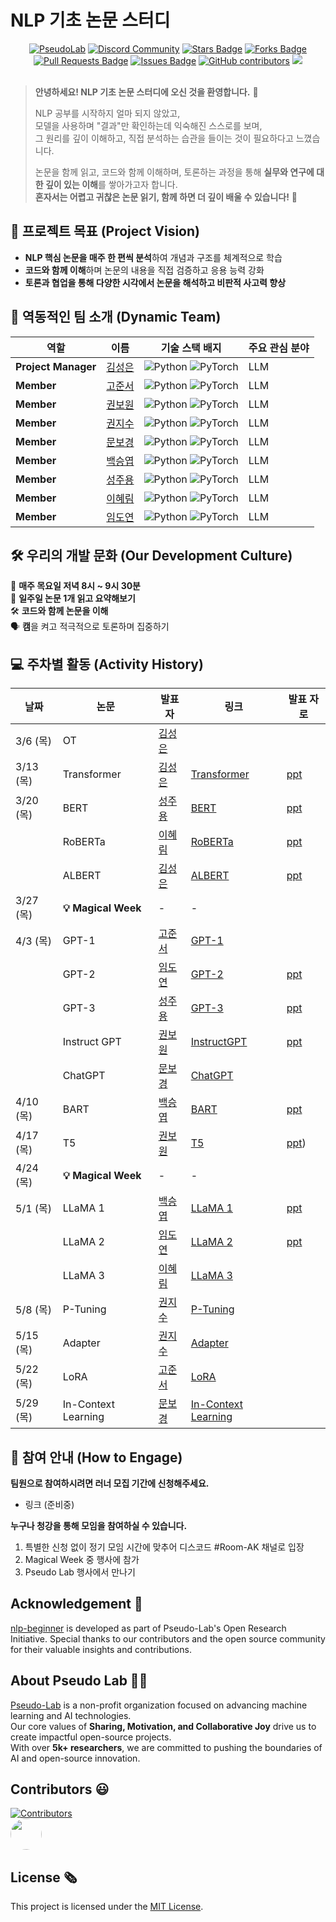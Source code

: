 # NLP 기초 논문 스터디
<!--
<h1 align="center"> Transformer to LLaMA </h1>
-->
<div align="center">
<a href="https://pseudo-lab.com"><img src="https://img.shields.io/badge/PseudoLab-S10-3776AB" alt="PseudoLab"/></a>
<a href="https://discord.gg/EPurkHVtp2"><img src="https://img.shields.io/badge/Discord-BF40BF" alt="Discord Community"/></a>
<a href="https://github.com/Pseudo-Lab/nlp-beginner/stargazers"><img src="https://img.shields.io/github/stars/Pseudo-Lab/10th-template" alt="Stars Badge"/></a>
<a href="https://github.com/Pseudo-Lab/nlp-beginner/network/members"><img src="https://img.shields.io/github/forks/Pseudo-Lab/10th-template" alt="Forks Badge"/></a>
<a href="https://github.com/Pseudo-Lab/nlp-beginner/pulls"><img src="https://img.shields.io/github/issues-pr/Pseudo-Lab/10th-template" alt="Pull Requests Badge"/></a>
<a href="https://github.com/Pseudo-Lab/nlp-beginner/issues"><img src="https://img.shields.io/github/issues/Pseudo-Lab/10th-template" alt="Issues Badge"/></a>
<a href="https://github.com/Pseudo-Lab/nlp-beginner/graphs/contributors"><img alt="GitHub contributors" src="https://img.shields.io/github/contributors/Pseudo-Lab/10th-template?color=2b9348"></a>
<a href="https://hits.seeyoufarm.com"><img src="https://hits.seeyoufarm.com/api/count/incr/badge.svg?url=https%3A%2F%2Fgithub.com%2Fpseudo-lab%2F10th-template&count_bg=%2379C83D&title_bg=%23555555&icon=&icon_color=%23E7E7E7&title=hits&edge_flat=false"/></a>
</div>
<br>

<!-- sheilds: https://shields.io/ -->
<!-- hits badge: https://hits.seeyoufarm.com/ -->

> **안녕하세요! NLP 기초 논문 스터디에 오신 것을 환영합니다.** 🎉  
>  
> NLP 공부를 시작하지 얼마 되지 않았고,  
> 모델을 사용하며 "결과"만 확인하는데 익숙해진 스스로를 보며,  
> 그 원리를 깊이 이해하고, 직접 분석하는 습관을 들이는 것이 필요하다고 느꼈습니다.  
>  
> 논문을 함께 읽고, 코드와 함께 이해하며, 토론하는 과정을 통해 **실무와 연구에 대한 깊이 있는 이해**를 쌓아가고자 합니다.  
> **혼자서는 어렵고 귀찮은 논문 읽기, 함께 하면 더 깊이 배울 수 있습니다!** 🚀  

## 🌟 **프로젝트 목표 (Project Vision)**
- **NLP 핵심 논문을 매주 한 편씩 분석**하여 개념과 구조를 체계적으로 학습  
- **코드와 함께 이해**하며 논문의 내용을 직접 검증하고 응용 능력 강화  
- **토론과 협업을 통해 다양한 시각에서 논문을 해석하고 비판적 사고력 향상**  

## 🧑 역동적인 팀 소개 (Dynamic Team)

| 역할          | 이름 |  기술 스택 배지                                                                 | 주요 관심 분야                          |
|---------------|------|-----------------------------------------------------------------------|----------------------------------------|
| **Project Manager** | [김성은](https://github.com/ssungni) | ![Python](https://img.shields.io/badge/Python-Expert-3776AB) ![PyTorch](https://img.shields.io/badge/PyTorch-EE4C2C) |  LLM  |
| **Member** | [고준서]( https://github.com/kojunseo) | ![Python](https://img.shields.io/badge/Python-Expert-3776AB) ![PyTorch](https://img.shields.io/badge/PyTorch-EE4C2C) |  LLM  |
| **Member** | [권보원](https://github.com/BowonKwon) | ![Python](https://img.shields.io/badge/Python-Expert-3776AB) ![PyTorch](https://img.shields.io/badge/PyTorch-EE4C2C) |  LLM  |
| **Member** | [권지수](https://github.com/Kwon-Jisu)| ![Python](https://img.shields.io/badge/Python-Expert-3776AB) ![PyTorch](https://img.shields.io/badge/PyTorch-EE4C2C) |  LLM  |
| **Member** | [문보경](https://github.com/BokyungisaGod) | ![Python](https://img.shields.io/badge/Python-Expert-3776AB) ![PyTorch](https://img.shields.io/badge/PyTorch-EE4C2C) |  LLM  |
| **Member** | [백승엽](https://github.com/aromadsh) | ![Python](https://img.shields.io/badge/Python-Expert-3776AB) ![PyTorch](https://img.shields.io/badge/PyTorch-EE4C2C) |  LLM  |
| **Member** | [성주용](https://github.com/tmznwnel00) | ![Python](https://img.shields.io/badge/Python-Expert-3776AB) ![PyTorch](https://img.shields.io/badge/PyTorch-EE4C2C) |  LLM  |
| **Member** | [이혜림](https://github.com/rimrimrim0203) | ![Python](https://img.shields.io/badge/Python-Expert-3776AB) ![PyTorch](https://img.shields.io/badge/PyTorch-EE4C2C) |  LLM  |
| **Member** | [임도연](https://github.com/DoyeonLim) | ![Python](https://img.shields.io/badge/Python-Expert-3776AB) ![PyTorch](https://img.shields.io/badge/PyTorch-EE4C2C) |  LLM  |

## 🛠️ 우리의 개발 문화 (Our Development Culture) 
📅 **매주 목요일 저녁 8시 ~ 9시 30분**  
📝 **일주일 논문 1개 읽고 요약해보기**  
🛠️ **코드와 함께 논문을 이해**  
🗣️ **캠**을 켜고 적극적으로 토론하며 집중하기  


## 💻 주차별 활동 (Activity History)

| 날짜 | 논문 | 발표자 | 링크 | 발표 자로 |
|--------|------|--------|------|------|
| 3/6 (목) | OT | [김성은](https://github.com/ssungni) |  |  |
| 3/13 (목) | Transformer | [김성은](https://github.com/ssungni) | [Transformer](https://arxiv.org/abs/1706.03762) | [ppt](https://github.com/user-attachments/files/21705358/Transformer.pdf) |
| 3/20 (목) | BERT |  [성주용](https://github.com/tmznwnel00) | [BERT](https://arxiv.org/abs/1810.04805) | [ppt](https://github.com/user-attachments/files/21705361/Bert_Representation.pdf) |
|  | RoBERTa | [이혜림](https://github.com/rimrimrim0203) | [RoBERTa](https://arxiv.org/abs/1907.11692) | [ppt](https://github.com/user-attachments/files/21705361/Bert_Representation.pdf) |
|  | ALBERT | [김성은](https://github.com/ssungni) | [ALBERT](https://arxiv.org/abs/1909.11942) | [ppt](https://github.com/user-attachments/files/21705364/ALBERT.pdf) |
| 3/27 (목) | **💡 Magical Week** | - | - |  |
| 4/3 (목) | GPT-1 |  [고준서](https://github.com/kojunseo) | [GPT-1](https://cdn.openai.com/research-covers/language-unsupervised/language_understanding_paper.pdf) |  |
|  | GPT-2 | [임도연](https://github.com/DoyeonLim) | [GPT-2](https://cdn.openai.com/better-language-models/language_models_are_unsupervised_multitask_learners.pdf) | [ppt](https://github.com/user-attachments/files/21705367/GPT2.pdf) |
|  | GPT-3 | [성주용](https://github.com/tmznwnel00) | [GPT-3](https://arxiv.org/abs/2005.14165) | [ppt](https://github.com/user-attachments/files/21705362/GPT3_Representation.pdf) |
|  | Instruct GPT | [권보원](https://github.com/BowonKwon) | [InstructGPT](https://arxiv.org/abs/2203.02155) | [ppt](https://github.com/user-attachments/files/21705366/InstructGPT.pdf) |
|  | ChatGPT | [문보경](https://github.com/BokyungisaGod) | [ChatGPT](https://arxiv.org/abs/2304.01852) |  |
| 4/10 (목) | BART | [백승엽](https://github.com/aromadsh) | [BART](https://arxiv.org/abs/1910.13461) | [ppt](https://github.com/user-attachments/files/21705368/BART.presentation.pptx) |
| 4/17 (목) | T5 | [권보원](https://github.com/BowonKwon) | [T5](https://arxiv.org/abs/1910.10683) | [ppt](https://github.com/user-attachments/files/21705359/T5.pdf)) |
| 4/24 (목) | **💡 Magical Week** | - | - |  |
| 5/1 (목) | LLaMA 1 | [백승엽](https://github.com/aromadsh) | [LLaMA 1](https://arxiv.org/abs/2302.13971)| [ppt](https://github.com/user-attachments/files/21705365/LLaMA1.presentation.pptx)  |
|  | LLaMA 2 | [임도연](https://github.com/DoyeonLim) | [LLaMA 2](https://arxiv.org/abs/2307.09288)| [ppt](https://github.com/user-attachments/files/21705360/LlaMA2.pdf)  |
|  | LLaMA 3 | [이혜림](https://github.com/rimrimrim0203) | [LLaMA 3](https://arxiv.org/abs/2407.21783) |  |
| 5/8 (목) | P-Tuning | [권지수](https://github.com/Kwon-Jisu) | [P-Tuning](https://arxiv.org/abs/2110.07602) |  |
| 5/15 (목) | Adapter | [권지수](https://github.com/Kwon-Jisu) | [Adapter](https://arxiv.org/abs/1902.00751) |  |
| 5/22 (목) | LoRA | [고준서]( https://github.com/kojunseo) | [LoRA](https://arxiv.org/abs/2106.09685) |  |
| 5/29 (목) | In-Context Learning | [문보경](https://github.com/BokyungisaGod) | [In-Context Learning](https://arxiv.org/abs/2306.15091) |  |

## 🌱 참여 안내 (How to Engage)
**팀원으로 참여하시려면 러너 모집 기간에 신청해주세요.**  
- 링크 (준비중)

**누구나 청강을 통해 모임을 참여하실 수 있습니다.**  
1. 특별한 신청 없이 정기 모임 시간에 맞추어 디스코드 #Room-AK 채널로 입장
2. Magical Week 중 행사에 참가
3. Pseudo Lab 행사에서 만나기

## Acknowledgement 🙏

[nlp-beginner](https://github.com/Pseudo-Lab/nlp-beginner/) is developed as part of Pseudo-Lab's Open Research Initiative. Special thanks to our contributors and the open source community for their valuable insights and contributions.

## About Pseudo Lab 👋🏼  

[Pseudo-Lab](https://pseudo-lab.com/) is a non-profit organization focused on advancing machine learning and AI technologies.  
Our core values of **Sharing, Motivation, and Collaborative Joy** drive us to create impactful open-source projects.  
With over **5k+ researchers**, we are committed to pushing the boundaries of AI and open-source innovation.  

## Contributors 😃  

[![Contributors](https://contrib.rocks/image?repo=Pseudo-Lab/nlp-beginner)](https://github.com/Pseudo-Lab/nlp-beginner/graphs/contributors)  
[<img src="https://github.com/kojunseo.png" width="50" height="50" style="border-radius:50%;">](https://github.com/kojunseo)

 
## License 🗞  

This project is licensed under the [MIT License](https://opensource.org/licenses/MIT).  
